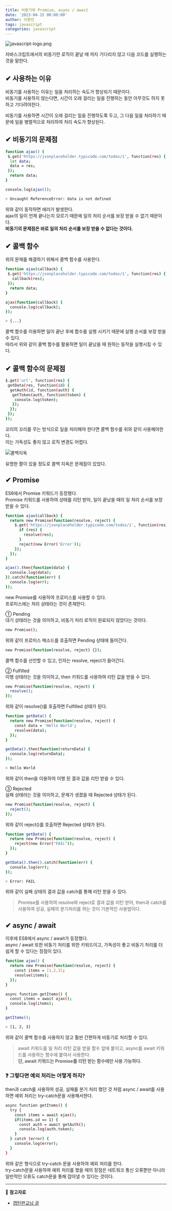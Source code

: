 ```yaml
---
title: 비동기와 Promise, async / await
date: '2023-04-15 00:00:00'
author: 이용민
tags: javascript
categories: javascript
---
```


![javascript-logo.png](javascript-logo.png)

자바스크립트에서의 비동기란 로직이 끝날 때 까지 기다리지 않고 다음 코드를 실행하는 것을 말한다.

## ✔ 사용하는 이유

비동기를 사용하는 이유는 일을 처리하는 속도가 향상되기 때문이다.  
비동기를 사용하지 않는다면, 시간이 오래 걸리는 일을 진행하는 동안
아무것도 하지 못하고 기다려야한다.

비동기를 사용하면 시간이 오래 걸리는 일을 진행하도록 두고,
그 다음 일을 처리하기 때문에 일을 병렬적으로 처리하여 처리 속도가 향상된다.

## ✔ 비동기의 문제점

```bash
function ajax() {
 $.get('https://jsonplaceholder.typicode.com/todos/1', function(res) {
  let data; 
  data = res;
 });
  return data;
}

console.log(ajax());

> Uncaught ReferenceError: data is not defined 
```

위와 같이 동작하면 에러가 발생한다.  
ajax의 일이 언제 끝나는지 모르기 때문에 일의 처리 순서를 보장 받을 수 없기 때문이다.  
**비동기의 문제점은 바로 일의 처리 순서를 보장 받을 수 없다는 것이다.**

## ✔ 콜백 함수

위의 문제를 해결하기 위해서 콜백 함수를 사용한다.

```bash
function ajax(callback) {
 $.get('https://jsonplaceholder.typicode.com/todos/1', function(res) {
   callback(res);
 });
  return data;
}

ajax(function(callback) {
  console.log(callback);
});

> {...}

```

콜백 함수를 이용하면 일이 끝난 후에 함수를 실행 시키기 때문에 실행 순서를 보장 받을 수 있다.  
따라서 위와 같이 콜백 함수를 활용하면 일이 끝났을 때 원하는 동작을 실행시킬 수 있다.

## ✔ 콜백 함수의 문제점

```bash
$.get('url', function(res) {
 getData(res, function(id) {
  getAuth(id, function(auth) {
   getToken(auth, function(token) {
    console.log(token);
   });
  });
 });
});
```

꼬리의 꼬리를 무는 방식으로 일을 처리해야 한다면 콜백 함수를 위와 같이 사용해야한다.  
이는 가독성도 좋지 않고 로직 변경도 어렵다.  

![콜백지옥](cbhell.jpeg)

유명한 짤이 있을 정도로 콜백 지옥은 문제점이 있었다.

## ✔ Promise

ES6에서 Promise 키워드가 등장했다.  
Promise 키워드를 사용하여 상태를 리턴 받아, 일이 끝났을 때의 일 처리 순서를 보장 받을 수 있다.

```bash
function ajax(callback) {
  return new Promise(function(resolve, reject) {
    $.get('https://jsonplaceholder.typicode.com/todos/1', function(res) {
      if (res) {
        resolve(res);
      }
      reject(new Error('Error'));
    });
  });
}

ajax().then(function(data) {
  console.log(data); 
}).catch(function(err) {
  console.log(err);
});

```

new Promise를 사용하여 프로미스를 사용할 수 있다.  
프로미스에는 처리 상태라는 것이 존재한다.

① Pending  
대기 상태라는 것을 의미하고, 비동기 처리 로직이 완료되지 않았다는 것이다.

```bash
new Promise();
```

위와 같이 프로미스 메소드를 호출하면 Pending 상태에 들어간다.

```bash
new Promise(function(resolve, reject) {});

```

콜백 함수를 선언할 수 있고, 인자는 resolve, reject가 들어간다.

② Fulfilled  
이행 상태라는 것을 의미하고, then 키워드를 사용하여 리턴 값을 받을 수 있다.

```bash
new Promise(function(resolve, reject) {
  resolve();
});
```

위와 같이 resolve()를 호출하면 Fulfilled 상태가 된다.  

```bash
function getData() {
  return new Promise(function(resolve, reject) {
    const data = 'Hello World';
    resolve(data);
  });
}

getData().then(function(returnData) {
  console.log(returnData);
});

> Hello World
```

위와 같이 then을 이용하여 이행 된 결과 값을 리턴 받을 수 있다.

③ Rejected  
실패 상태라는 것을 의미하고, 문제가 생겼을 때 Rejected 상태가 된다.

```bash
new Promise(function(resolve, reject) {
  reject();
});
```

위와 같이 reject()를 호출하면 Rejected 상태가 된다.

```bash
function getData() {
  return new Promise(function(resolve, reject) {
    reject(new Error("FAIL"));
  });
}

getData().then().catch(function(err) {
  console.log(err); 
});

> Error: FAIL
```

위와 같이 실패 상태의 결과 값을 catch를 통해 리턴 받을 수 있다.

> Promise를 사용하여 resolve와 reject로 결과 값을 리턴 받아, then과 catch를 사용하여 성공, 실패의 분기처리를 하는 것이 기본적인 사용법이다.

## ✔ async / await

이후에 ES8에서 async / await가 등장했다.  
async / await 또한 비동기 처리를 위한 키워드이고, 가독성이 좋고 비동기 처리를 더 쉽게 할 수 있다는 장점이 있다.

```bash
function ajax() {
  return new Promise(function(resolve, reject) {
    const items = [1,2,3];
    resolve(items);
  });
}

async function getItems() {
  const items = await ajax();
  console.log(items); 
}

getItems();

> [1, 2, 3]

```

위와 같이 콜백 함수를 사용하지 않고 훨씬 간편하게 비동기로 처리할 수 있다.  
> await 키워드를 일 처리 리턴 값을 받을 함수 앞에 붙이고, async를 await 키워드를 사용하는 함수에 붙여서 사용한다.  
**단, await 키워드는 Promise를 리턴 받는 함수에만 사용 가능하다.**

### ❓ 그렇다면 예외 처리는 어떻게 하지?

then과 catch를 사용하여 성공, 실패를 분기 처리 했던 것 처럼 async / await를 사용하면 예외 처리는 try-catch문을 사용해서한다.

```bash
async function getItems() {
  try {
    const items = await ajax();
    if(items.id == 1) {
      const auth = await getAuth();
      console.log(auth.token);
    }
  } catch (error) {
    console.log(error);
  }
}
```

위와 같은 형식으로 try-catch 문을 사용하여 예외 처리를 한다.  
try-catch문을 사용하여 예외 처리를 했을 때의 장점은 네트워크 통신 오류뿐만 아니라 일반적인 오류도 catch문을 통해 잡아낼 수 있다는 것이다.

---

📂 **참고자료**

- [캡틴판교님 글](https://joshua1988.github.io/web-development/javascript/javascript-asynchronous-operation/)
